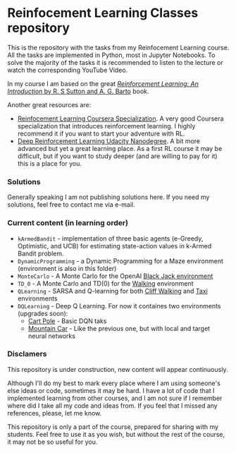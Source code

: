 # Reinfocement Learning Classes repository
This is the repository with the tasks from my Reinfocement Learning course. All the tasks are implemented in Python, most in Jupyter Notebooks. To solve the majority of the tasks it is recommended to listen to the lecture or watch the corresponding YouTube Video.

In my course I am based on the great [*Reinforcement Learning: An Introduction* by R. S Sutton and A. G. Barto]( http://incompleteideas.net/book/the-book.html) book.

Another great resources are:
- [Reinfocement Learning Coursera Specialization](https://www.coursera.org/specializations/reinforcement-learning). A very good Coursera specialization that introduces reinforcement learning. I highly recommend it if you want to start your adventure with RL.
- [Deep Reinforcement Learning Udacity Nanodegree](https://www.udacity.com/course/deep-reinforcement-learning-nanodegree--nd893). A bit more advanced but yet a great learning place. As a first RL course it may be difficult, but if you want to study deeper (and are willing to pay for it) this is a place for you.

### Solutions
Generally speaking I am not publishing solutions here. If you need my solutions, feel free to contact me via e-mail.

### Current content (in learning order)
- `kArmedBandit` - implementation of three basic agents (e-Greedy, Optimistic, and UCB) for estimating state-action values in k-Armed Bandit problem.
- `DynamicProgramming` - a Dynamic Programming for a Maze environment (environment is also in this folder)
- `MonteCarlo` - A Monte Carlo for the OpenAI [Black Jack environment](https://www.gymlibrary.dev/environments/toy_text/blackjack/)
- `TD_0` - A Monte Carlo and TD(0) for the [Walking](https://github.com/PrzemekSekula/gym-walking) environment
- `QLearning` - SARSA and Q-learning for both [Cliff Walking](https://www.gymlibrary.dev/environments/toy_text/cliff_walking/) and [Taxi](https://www.gymlibrary.dev/environments/toy_text/taxi/) environments
- `DQLearning` - Deep Q Learning. For now it containes two environments (upgrades soon):
    - [Cart Pole](https://www.gymlibrary.dev/environments/classic_control/cart_pole/) - Basic DQN taks
    - [Mountain Car](https://www.gymlibrary.dev/environments/classic_control/mountain_car/) - Like the previous one, but with local and target neural networks





### Disclamers 
This repository is under construction, new content will appear continuously. 

Although I'll do my best to mark every place where I am using someone's else ideas or code, sometimes it may be hard. I have a lot of code that I implemented learning from other courses, and I am not sure if I remember where did I take all my code and ideas from. If you feel that I missed any references, please, let me know.

This repository is only a part of the course, prepared for sharing with my students. Feel free to use it as you wish, but without the rest of the course, it may not be so useful for you.